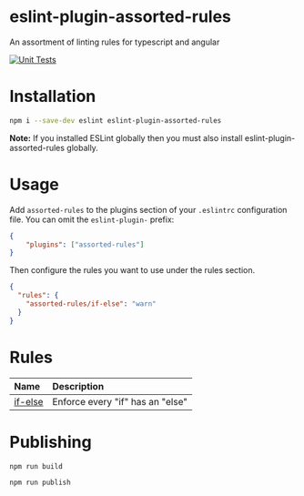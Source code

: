 # eslint-plugin-assorted-rules
An assortment of linting rules for typescript and angular

[![Unit Tests](https://github.com/polklabs/eslint-plugin-assorted-rules/actions/workflows/node.js.yml/badge.svg)](https://github.com/polklabs/eslint-plugin-assorted-rules/actions/workflows/node.js.yml)

# Installation
```bash
npm i --save-dev eslint eslint-plugin-assorted-rules
```

**Note:** If you installed ESLint globally then you must also install eslint-plugin-assorted-rules globally.

# Usage
Add `assorted-rules` to the plugins section of your `.eslintrc` configuration file. You can omit the `eslint-plugin-` prefix:

```json
{
    "plugins": ["assorted-rules"]
}
```

Then configure the rules you want to use under the rules section.

```json
{
  "rules": {
    "assorted-rules/if-else": "warn"
  }
}
```

# Rules

| Name              | Description                      |
| :---------------- | :------------------------------- |
| [if-else](docs/rules/if-else.md)           | Enforce every "if" has an "else" |

##
# Publishing

```bash
npm run build
```
```bash
npm run publish
```
